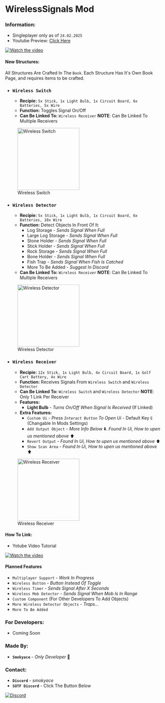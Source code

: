 ﻿# WirelessSignals Mod

### Information:
- Singleplayer only as of `24.02.2025`
- Youtube Preview: [Click Here](https://youtu.be/Hwry7umVms8)

[![Watch the video](https://img.youtube.com/vi/Hwry7umVms8/default.jpg)](https://youtu.be/Hwry7umVms8)
  
#### New Structures:
All Structures Are Crafted In The `Book`. Each Structure Has It's Own Book Page, and requires items to be crafted.
- ### **`Wireless Switch`**
  - **Recipie:** `5x Stick, 1x Light Bulb, 1x Circuit Board, 6x Batteries, 5x Wire`
  - **Function:** Toggles Signal On/Off
  - **Can Be Linked To:** `Wireless Receiver` **NOTE**: Can Be Linked To Multiple Receivers
<figure>
    <img src="https://i.imgur.com/YoQTmPq.png"
         alt="Wireless Switch"
         height="200"
         >
         <figcaption>Wireless Switch</figcaption>
</figure>

- ### **`Wireless Detector`**
  - **Recipie:** `5x Stick, 1x Light Bulb, 1x Circuit Board, 6x Batteries, 10x Wire`
  - **Function:** Detect Objects In Front Of It:
    - Log Storage - *Sends Signal When Full*
    - Large Log Storage - *Sends Signal When Full*
    - Stone Holder - *Sends Signal When Full*
    - Stick Holder - *Sends Signal When Full*
    - Rock Storage - *Sends Signal When Full*
    - Bone Holder - *Sends Signal When Full*
    - Fish Trap - *Sends Signal When Fish Is Catched*
    - More To Be Added - *Suggest In Discord*
  - **Can Be Linked To:** `Wireless Receiver` **NOTE**: Can Be Linked To Multiple Receivers
<figure>
    <img src="https://i.imgur.com/4qGfjOR.png"
         alt="Wireless Detector"
         height="200"
         >
         <figcaption>Wireless Detector</figcaption>
</figure>

- ### **`Wireless Receiver`**
  - **Recipie:** `12x Stick, 1x Light Bulb, 4x Circuit Board, 1x Golf Cart Battery, 4x Wire`
  - **Function:** Receives Signals From `Wireless Switch` and `Wireless Detector`
  - **Can Be Linked To:** `Wireless Switch` and `Wireless Detector` **NOTE**: Only 1 Link Per Receiver
  - **Features:**
    - **Light Bulb** - *Turns On/Off When Signal Is Received* (If Linked)
  - **Extra Features:** 
    - `Custom Ui` - *Press `Interact Button` To Open Ui* - Default Key `E` (Changable In Mods Settings)
    - `Add Output Object` - *More Info Below* ⬇️. *Found In Ui, How to upen us mentioned above* ⬆️
    - `Revert Output` - *Found In Ui, How to upen us mentioned above* ⬆️
    - `Show Scan Area` - *Found In Ui, How to upen us mentioned above* ⬆️
<figure>
    <img src="https://i.imgur.com/SDZ5HIA.png"
         alt="Wireless Receiver"
         height="200"
         >
         <figcaption>Wireless Receiver</figcaption>
</figure>

#### How To Link:
- Yotube Video Tutorial

[![Watch the video](https://img.youtube.com/vi/aG8hdwYeNbo/default.jpg)](https://youtu.be/aG8hdwYeNbo)
  

#### Planned Features
- `Multiplayer Support` - *Work In Progress*
- `Wireless Button` - *Button Instead Of Toggle*
- `Wireless Timer` - *Sends Signal After X Seconds*
- `Wireless Mob Detector` - *Sends Signal When Mob Is In Range*
- `Custom Component` (For Other Developers To Add Objects)
- `More Wireless Detector Objects` - *Traps...*
- ```More To Be Added```


### For Developers:
- Coming Soon


### Made By:
- **`Smokyace`** - *Only Developer* 🙂

### Contact:
- **`Discord`** - *smokyace*
- **`SOTF Discord`** - Click The Button Below

[![Discord](https://img.shields.io/badge/Join-Discord-7289DA.svg?style=for-the-badge&logo=discord&logoColor=white)](https://discord.gg/sotf)
